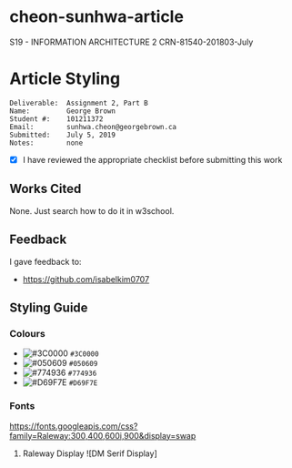 # cheon-sunhwa-article
S19 - INFORMATION ARCHITECTURE 2 CRN-81540-201803-July

# Article Styling

```
Deliverable:  Assignment 2, Part B
Name:         George Brown
Student #:    101211372
Email:        sunhwa.cheon@georgebrown.ca
Submitted:    July 5, 2019
Notes:        none
```
- [X] I have reviewed the appropriate checklist before submitting this work

## Works Cited
None. Just search how to do it in w3school.

## Feedback
I gave feedback to:
- https://github.com/isabelkim0707

## Styling Guide

### Colours

- ![#3C0000](https://placehold.it/15/3C0000/000000?text=+) `#3C0000`
- ![#050609](https://placehold.it/15/050609/000000?text=+) `#050609`
- ![#774936](https://placehold.it/15/774936/000000?text=+) `#774936`
- ![#D69F7E](https://placehold.it/15/D69F7E/000000?text=+) `#D69F7E`


### Fonts
<https://fonts.googleapis.com/css?family=Raleway:300,400,600i,900&display=swap>

1. Raleway Display
![DM Serif Display]

